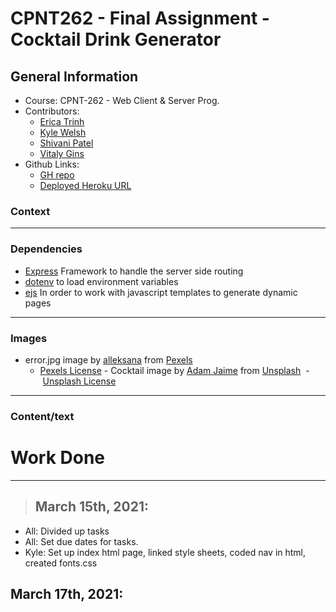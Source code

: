 # CPNT262 - Final Assignment - Cocktail Drink Generator

## General Information

- Course: CPNT-262 - Web Client & Server Prog.
- Contributors:
  - [Erica Trinh](https://github.com/ertrinhh)
  - [Kyle Welsh](https://github.com/Kylewwelsh)
  - [Shivani Patel](https://github.com/Shi-stack)
  - [Vitaly Gins](https://github.com/gvitaly87)
- Github Links:
  - [GH repo](https://github.com/gvitaly87/cpnt262-final)
  - [Deployed Heroku URL]()

### Context

---

### Dependencies

- [Express](https://www.npmjs.com/package/express) Framework to handle the server side routing
- [dotenv](https://www.npmjs.com/package/dotenv) to load environment variables
- [ejs](https://www.npmjs.com/package/ejs) In order to work with javascript templates to generate dynamic pages

---

### Images

- error.jpg image by [alleksana](https://www.pexels.com/@alleksana) from [Pexels](https://www.pexels.com/photo/wood-dirty-writing-abstract-4271933/)
  - [Pexels License](https://www.pexels.com/license/)
    - Cocktail image by [Adam Jaime](https://unsplash.com/@arobj) from [Unsplash](https://unsplash.com/photos/dmkmrNptMpw)
     - [Unsplash License](https://unsplash.com/license)

---

### Content/text

# Work Done

---

> ## March 15th, 2021:

- All: Divided up tasks
- All: Set due dates for tasks.
- Kyle: Set up index html page, linked style sheets, coded nav in html, created fonts.css

## March 17th, 2021:
